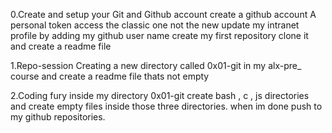 0.Create and setup your Git and Github account
create a github account 
A personal token access the classic one not the new 
update my intranet profile by adding my github user name 
create my first repository clone it and create a readme file

1.Repo-session
Creating a new directory called 0x01-git in my alx-pre_
course 
and create a readme file thats not empty

2.Coding fury
inside my directory 0x01-git create bash , c , js directories
and create empty files inside those three directories.
when im done push to my github repositories.

